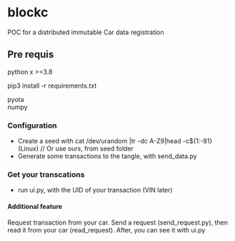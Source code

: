 # blockc

POC for a distributed immutable Car data registration  
## Pre requis  
python x >=3.8  

pip3 install -r requirements.txt

pyota  
numpy

### Configuration  
* Create a seed with cat /dev/urandom |tr -dc A-Z9|head -c${1:-81} (Linux)  // Or use ours, from seed folder  
* Generate some transactions to the tangle, with send_data.py  

### Get your transcations  
* run ui.py, with the UID of your transaction (VIN later)

#### Additional feature  
Request transaction from your car. Send a request (send_request.py), then read it from your car (read_request). After, you can see it with ui.py

